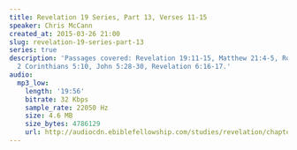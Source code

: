 ```yaml
---
title: Revelation 19 Series, Part 13, Verses 11-15
speaker: Chris McCann
created_at: 2015-03-26 21:00
slug: revelation-19-series-part-13
series: true
description: 'Passages covered: Revelation 19:11-15, Matthew 21:4-5, Romans 14:10,
  2 Corinthians 5:10, John 5:28-30, Revelation 6:16-17.'
audio:
  mp3_low:
    length: '19:56'
    bitrate: 32 Kbps
    sample_rate: 22050 Hz
    size: 4.6 MB
    size_bytes: 4786129
    url: http://audiocdn.ebiblefellowship.com/studies/revelation/chapter-19/2015.03.26_McCann_-_Revelation_19_Series_Part_13.mp3
---
```

